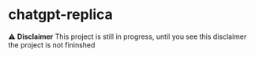 # chatgpt-replica
⚠️ **Disclaimer** This project is still in progress, until you see this disclaimer the project is not fininshed
